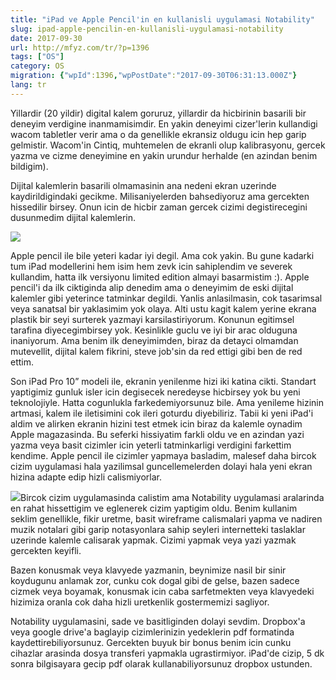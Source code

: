 ```yaml
---
title: "iPad ve Apple Pencil'in en kullanisli uygulamasi Notability"
slug: ipad-apple-pencilin-en-kullanisli-uygulamasi-notability
date: 2017-09-30
url: http://mfyz.com/tr/?p=1396
tags: ["OS"]
category: OS
migration: {"wpId":1396,"wpPostDate":"2017-09-30T06:31:13.000Z"}
lang: tr
---
```


Yillardir (20 yildir) digital kalem goruruz, yillardir da hicbirinin basarili bir deneyim verdigine inanmamisimdir. En yakin deneyimi cizer'lerin kullandigi wacom tabletler verir ama o da genellikle ekransiz oldugu icin hep garip gelmistir. Wacom'in Cintiq, muhtemelen de ekranli olup kalibrasyonu, gercek yazma ve cizme deneyimine en yakin urundur herhalde (en azindan benim bildigim).

Dijital kalemlerin basarili olmamasinin ana nedeni ekran uzerinde kaydirildigindaki gecikme. Milisaniyelerden bahsediyoruz ama gercekten hissedilir birsey. Onun icin de hicbir zaman gercek cizimi degistirecegini dusunmedim dijital kalemlerin.

![](/images/archive/tr/2017/09/ipad-pro-acc-apple-pencil-witb-pdp-201603.png)

Apple pencil ile bile yeteri kadar iyi degil. Ama cok yakin. Bu gune kadarki tum iPad modellerini hem isim hem zevk icin sahiplendim ve severek kullandim, hatta ilk versiyonu limited edition almayi basarmistim :). Apple pencil'i da ilk ciktiginda alip denedim ama o deneyimim de eski dijital kalemler gibi yeterince tatminkar degildi. Yanlis anlasilmasin, cok tasarimsal veya sanatsal bir yaklasimim yok olaya. Alti ustu kagit kalem yerine ekrana plastik bir seyi surterek yazmayi karsilastiriyorum. Konunun egitimsel tarafina diyecegimbirsey yok. Kesinlikle guclu ve iyi bir arac olduguna inaniyorum. Ama benim ilk deneyimimden, biraz da detayci olmamdan mutevellit, dijital kalem fikrini, steve job'sin da red ettigi gibi ben de red ettim.

Son iPad Pro 10” modeli ile, ekranin yenilenme hizi iki katina cikti. Standart yaptigimiz gunluk isler icin degisecek neredeyse hicbirsey yok bu yeni teknolojiyle. Hatta cogunlukla farkedemiyorsunuz bile. Ama yenileme hizinin artmasi, kalem ile iletisimini cok ileri goturdu diyebiliriz. Tabii ki yeni iPad'i aldim ve alirken ekranin hizini test etmek icin biraz da kalemle oynadim Apple magazasinda. Bu seferki hissiyatim farkli oldu ve en azindan yazi yazma veya basit cizimler icin yeterli tatminkarligi verdigini farkettim kendime. Apple pencil ile cizimler yapmaya basladim, malesef daha bircok cizim uygulamasi hala yazilimsal guncellemelerden dolayi hala yeni ekran hizina adapte edip hizli calismiyorlar.

![](/images/archive/tr/2017/09/120bdd_96461a5a83884366aa699dd4aec18088.png)Bircok cizim uygulamasinda calistim ama Notability uygulamasi aralarinda en rahat hissettigim ve eglenerek cizim yaptigim oldu. Benim kullanim seklim genellikle, fikir uretme, basit wireframe calismalari yapma ve nadiren muzik notalari gibi garip notasyonlara sahip seyleri internetteki taslaklar uzerinde kalemle calisarak yapmak. Cizimi yapmak veya yazi yazmak gercekten keyifli.

Bazen konusmak veya klavyede yazmanin, beynimize nasil bir sinir koydugunu anlamak zor, cunku cok dogal gibi de gelse, bazen sadece cizmek veya boyamak, konusmak icin caba sarfetmekten veya klavyedeki hizimiza oranla cok daha hizli uretkenlik gostermemizi sagliyor.

Notability uygulamasini, sade ve basitliginden dolayi sevdim. Dropbox'a veya google drive'a baglayip cizimlerinizin yedeklerin pdf formatinda kaydettirebiliyorsunuz. Gercekten buyuk bir bonus benim icin cunku cihazlar arasinda dosya transferi yapmakla ugrastirmiyor. iPad'de cizip, 5 dk sonra bilgisayara gecip pdf olarak kullanabiliyorsunuz dropbox ustunden.